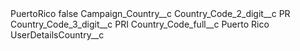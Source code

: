 <?xml version="1.0" encoding="UTF-8"?>
<CustomMetadata xmlns="http://soap.sforce.com/2006/04/metadata" xmlns:xsi="http://www.w3.org/2001/XMLSchema-instance" xmlns:xsd="http://www.w3.org/2001/XMLSchema">
    <label>PuertoRico</label>
    <protected>false</protected>
    <values>
        <field>Campaign_Country__c</field>
        <value xsi:nil="true"/>
    </values>
    <values>
        <field>Country_Code_2_digit__c</field>
        <value xsi:type="xsd:string">PR</value>
    </values>
    <values>
        <field>Country_Code_3_digit__c</field>
        <value xsi:type="xsd:string">PRI</value>
    </values>
    <values>
        <field>Country_Code_full__c</field>
        <value xsi:type="xsd:string">Puerto Rico</value>
    </values>
    <values>
        <field>UserDetailsCountry__c</field>
        <value xsi:nil="true"/>
    </values>
</CustomMetadata>
